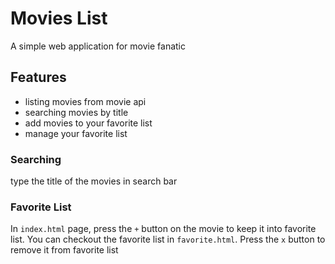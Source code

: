 # Movies List
A simple web application for movie fanatic

## Features
- listing movies from movie api
- searching movies by title
- add movies to your favorite list
- manage your favorite list

### Searching
type the title of the movies in search bar
### Favorite List
In `index.html` page, press the `+` button on the movie to keep it into favorite list.
You can checkout the favorite list in `favorite.html`.
Press the `x` button to remove it from favorite list
